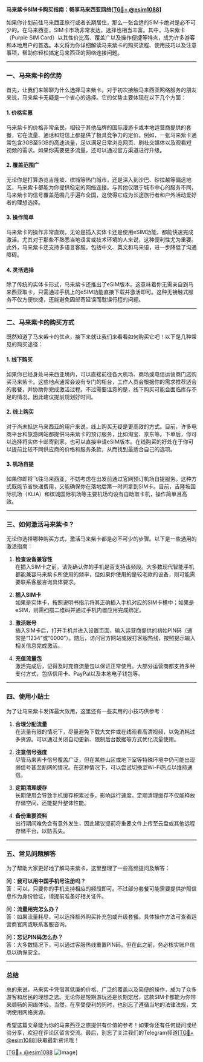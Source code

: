 **马来紫卡SIM卡购买指南：畅享马来西亚网络[[TG💪+ @esim1088](https://t.me/s/esim1088)]**

如果你计划前往马来西亚旅行或者长期居住，那么一张合适的SIM卡绝对是必不可少的。在马来西亚，SIM卡市场非常发达，选择也相当丰富。其中，马来紫卡（Purple SIM Card）以其性价比高、覆盖广以及操作便捷等特点，成为许多游客和本地用户的首选。本文将为你详细解读马来紫卡的购买流程、使用技巧以及注意事项，帮助你轻松搞定马来西亚的网络连接问题。

---

### 一、马来紫卡的优势

首先，让我们来聊聊为什么选择马来紫卡。对于初次接触马来西亚网络服务的朋友来说，马来紫卡无疑是一个省心的选择。它的优势主要体现在以下几个方面：

#### 1. **价格实惠**
马来紫卡的价格非常亲民，相较于其他品牌的国际漫游卡或本地运营商提供的套餐，它在流量、通话和短信上都提供了极具竞争力的定价。例如，一张马来紫卡通常包含3GB至5GB的高速流量，足以满足日常浏览网页、刷社交媒体以及观看短视频的需求。如果你需要更多流量，还可以通过官方渠道进行升级。

#### 2. **覆盖范围广**
无论你是打算游览吉隆坡、槟城等热门城市，还是深入到沙巴、砂拉越等偏远地区，马来紫卡都能为你提供稳定的网络连接。与其他仅限于城市中心的服务不同，马来紫卡的信号覆盖范围几乎遍布全国，这使得它成为长途旅行者和户外活动爱好者的理想选择。

#### 3. **操作简单**
马来紫卡的操作非常直观，无论是插入实体卡还是使用eSIM功能，都能快速完成激活。尤其对于那些不熟悉当地语言或技术环境的人来说，这种便利性尤为重要。此外，马来紫卡还支持多语言客服，包括中文、英文和马来语，进一步降低了沟通障碍。

#### 4. **灵活选择**
除了传统的实体卡形式，马来紫卡还推出了eSIM版本。这意味着你无需亲自到马来西亚取卡，只需通过手机上的eSIM功能直接下载并激活即可。这种无接触式服务不仅方便快捷，还能避免因邮寄延误而耽误行程的问题。

---

### 二、马来紫卡的购买方式

既然知道了马来紫卡的优点，接下来就让我们来看看如何购买它吧！以下是几种常见的购买途径：

#### 1. **线下购买**
如果你已经身处马来西亚境内，可以直接前往各大机场、商场或电信运营商门店购买马来紫卡。这些地点通常会设有专门的柜台，工作人员会根据你的需求推荐适合的套餐，并协助你完成激活过程。不过需要注意的是，线下购买可能会面临库存不足的情况，因此建议提前规划好时间。

#### 2. **线上购买**
对于尚未抵达马来西亚的用户来说，线上购买无疑是更高效的方式。目前，许多电商平台和旅游网站都提供马来紫卡的预订服务，比如淘宝、京东等。下单后，你可以选择将实体卡邮寄到家，也可以直接申请eSIM版本。在线购买的好处在于你可以提前比较不同供应商的价格和服务条款，从而找到最适合自己的选项。

#### 3. **机场自提**
如果你即将飞往马来西亚，不妨考虑在出发前通过官网预订机场自提服务。这种方式既能节省快递费用，又能确保你在落地后第一时间拿到SIM卡。目前，吉隆坡国际机场（KLIA）和槟城国际机场等主要机场均设有自助取卡机，操作简单且高效。

---

### 三、如何激活马来紫卡？

无论你选择哪种购买方式，激活马来紫卡都是必不可少的步骤。以下是一些通用的激活指南：

1. **检查设备兼容性**  
   在插入SIM卡之前，请先确认你的手机是否支持该频段。大多数现代智能手机都能兼容马来紫卡所使用的频率，但如果你使用的是较老款的设备，则可能需要联系客服咨询具体要求。

2. **插入SIM卡**  
   如果是实体卡，按照说明书指示将其正确插入手机对应的SIM卡槽中；如果是eSIM，则需扫描二维码并通过手机内置应用完成绑定。

3. **激活账号**  
   插入SIM卡后，打开手机并进入设置页面，输入运营商提供的初始PIN码（通常是“1234”或“0000”）。随后，访问官方网站或拨打客服热线，按照提示输入相关信息完成激活。

4. **充值流量包**  
   激活完成后，记得及时充值流量包以保证正常使用。大部分运营商都支持多种支付方式，包括信用卡、PayPal以及本地电子钱包等。

---

### 四、使用小贴士

为了让马来紫卡发挥最大效用，这里还有一些实用的小技巧供参考：

1. **合理分配流量**  
   在流量有限的情况下，尽量避免下载大文件或在线观看高清视频，以免消耗过多资源。可以通过关闭自动更新、限制后台数据等方式优化流量使用。

2. **注意信号强度**  
   尽管马来紫卡信号覆盖广泛，但在某些山区或地下室等特殊环境中仍可能出现弱信号甚至断网的情况。在这种情况下，可以尝试切换至Wi-Fi热点以维持通信。

3. **定期清理缓存**  
   长期使用会导致手机缓存积累过多，影响运行速度。定期清理缓存不仅能释放存储空间，还能提升整体性能。

4. **备份重要资料**  
   出行期间难免会有意外发生，因此建议提前将重要文件上传至云盘或其他远程存储平台，以防丢失。

---

### 五、常见问题解答

为了帮助大家更好地了解马来紫卡，这里整理了一些高频提问及解答：

**问：我可以用中国手机号注册吗？**  
答：可以，只要你的手机支持相应的频段即可。不过部分套餐可能需要提供护照信息作为身份验证，请提前准备好相关证件。

**问：流量用完怎么办？**  
答：如果流量耗尽，可以选择额外购买补充包或升级套餐。具体操作方法可查看运营商官网或联系客服咨询。

**问：忘记PIN码怎么办？**  
答：大多数情况下，可以通过客服热线重置PIN码。但在此之前，务必核实账户信息以确保安全。

---

### 总结

总的来说，马来紫卡凭借其低廉的价格、广泛的覆盖以及简便的操作，成为了众多游客和居民的理想之选。无论你是短期游玩还是长期定居，这款SIM卡都能为你带来顺畅的网络体验。当然，在享受便利的同时，也别忘了遵循当地的法律法规，文明使用网络资源。

希望这篇文章能为你的马来西亚之旅提供有价值的参考！如果你还有任何疑问或经验分享，欢迎在评论区留言交流。最后，别忘了关注我们的Telegram频道[[TG💪+ @esim1088](https://t.me/s/esim1088)]获取最新资讯哦！

[[TG💪+ @esim1088](https://t.me/s/esim1088) ![Image](https://i.postimg.cc/4NQfJmqS/Snipaste-2025-05-13-00-14-12.png)]